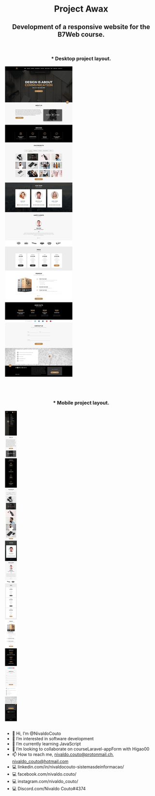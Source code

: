 <h1 align="center">Project Awax</h1>

<h2 align="center">Development of a responsive website for the B7Web course.</h2> <br>

<h3 align="center">* Desktop project layout.</h3>

![layout desktop](https://github.com/NivaldoCouto/projectAwax/blob/main/layout/LAYOUT_DESKTOP.jpg)
</br></br></br>
#
<h3 align="center">* Mobile project layout.</h3>

![layout mobile](https://github.com/NivaldoCouto/projectAwax/blob/main/layout/LAYOUT_MOBILE.jpg)
##

 
- 👋 Hi, I’m @NivaldoCouto
- 👀 I’m interested in software development
- 🌱 I’m currently learning JavaScript
- 💞️ I’m looking to collaborate on courseLaravel-appForm with Higao00
- 📫 How to reach me, nivaldo.couto@protonmail.ch, nivaldo_couto@hotmail.com
-  :computer: linkedin.com/in/nivaldocouto-sistemasdeinformacao/
-  :computer: facebook.com/nivaldo.couto/
-  :computer: instagram.com/nivaldo_couto/
-  :computer: Discord.com/Nivaldo Couto#4374

<!---
NivaldoCouto/NivaldoCouto is a ✨ special ✨ repository because its `README.md` (this file) appears on your GitHub profile.
You can click the Preview link to take a look at your changes.//
--->



